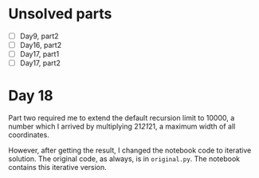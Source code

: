 # Unsolved parts
- [ ] Day9, part2
- [ ] Day16, part2
- [ ] Day17, part1
- [ ] Day17, part2

# Day 18
Part two required me to extend the default recursion limit to 10000, 
a number which I arrived by multiplying 21*21*21, a maximum width of
all coordinates.

However, after getting the result, I changed the notebook code to iterative
solution. The original code, as always, is in `original.py`. The notebook
contains this iterative version.